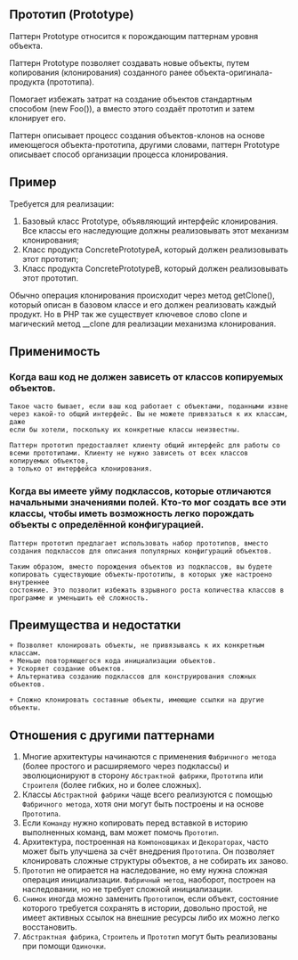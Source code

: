 
## Прототип (Prototype)

Паттерн Prototype относится к порождающим паттернам уровня объекта.

Паттерн Prototype позволяет создавать новые объекты, путем копирования (клонирования) созданного ранее 
объекта-оригинала-продукта (прототипа).

Помогает избежать затрат на создание объектов стандартным способом (new Foo()), а вместо этого создаёт прототип и затем клонирует его.

Паттерн описывает процесс создания объектов-клонов на основе имеющегося объекта-прототипа, другими словами, паттерн Prototype
описывает способ организации процесса клонирования.

## Пример

Требуется для реализации:

1. Базовый класс Prototype, объявляющий интерфейс клонирования. Все классы его наследующие должны реализовывать этот механизм клонирования;
2. Класс продукта ConcretePrototypeA, который должен реализовывать этот прототип;
3. Класс продукта ConcretePrototypeB, который должен реализовывать этот прототип.

Обычно операция клонирования происходит через метод getClone(), который описан в базовом классе и его должен реализовать каждый продукт. Но в PHP так же существует ключевое слово clone и магический метод __clone для реализации механизма клонирования.

## Применимость

### Когда ваш код не должен зависеть от классов копируемых объектов.

    Такое часто бывает, если ваш код работает с объектами, поданными извне через какой-то общий интерфейс. Вы не можете привязаться к их классам, даже 
    если бы хотели, поскольку их конкретные классы неизвестны.
    
    Паттерн прототип предоставляет клиенту общий интерфейс для работы со всеми прототипами. Клиенту не нужно зависеть от всех классов копируемых объектов, 
    а только от интерфейса клонирования.

### Когда вы имеете уйму подклассов, которые отличаются начальными значениями полей. Кто-то мог создать все эти классы, чтобы иметь возможность легко порождать объекты с определённой конфигурацией.

    Паттерн прототип предлагает использовать набор прототипов, вместо создания подклассов для описания популярных конфигураций объектов.
    
    Таким образом, вместо порождения объектов из подклассов, вы будете копировать существующие объекты-прототипы, в которых уже настроено внутреннее 
    состояние. Это позволит избежать взрывного роста количества классов в программе и уменьшить её сложность.

## Преимущества и недостатки

    + Позволяет клонировать объекты, не привязываясь к их конкретным классам.
    + Меньше повторяющегося кода инициализации объектов.
    + Ускоряет создание объектов.
    + Альтернатива созданию подклассов для конструирования сложных объектов.

    + Сложно клонировать составные объекты, имеющие ссылки на другие объекты.

## Отношения с другими паттернами

1. Многие архитектуры начинаются с применения `Фабричного метода` (более простого и расширяемого через подклассы) и эволюционируют в сторону `Абстрактной фабрики`, `Прототипа` или `Строителя` (более гибких, но и более сложных).
2. Классы `Абстрактной фабрики` чаще всего реализуются с помощью `Фабричного метода`, хотя они могут быть построены и на основе `Прототипа`.
3. Если `Команду` нужно копировать перед вставкой в историю выполненных команд, вам может помочь `Прототип`.
4. Архитектура, построенная на `Компоновщиках` и `Декораторах`, часто может быть улучшена за счёт внедрения `Прототипа`. Он позволяет клонировать сложные структуры объектов, а не собирать их заново.
5. `Прототип` не опирается на наследование, но ему нужна сложная операция инициализации. `Фабричный метод`, наоборот, построен на наследовании, но не требует сложной инициализации.
6. `Снимок` иногда можно заменить `Прототипом`, если объект, состояние которого требуется сохранять в истории, довольно простой, не имеет активных ссылок на внешние ресурсы либо их можно легко восстановить.
7. `Абстрактная фабрика`, `Строитель` и `Прототип` могут быть реализованы при помощи `Одиночки`.

